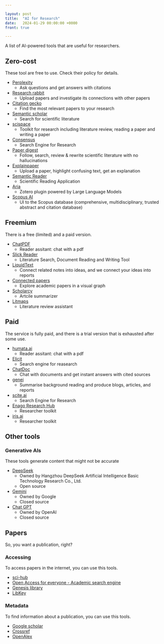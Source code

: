 ```yaml
---

layout: post
title:  "AI for Research"
date:   2024-01-29 00:00:00 +0000
front: true

---
```


A list of AI-powered tools that are useful for researchers.

## Zero-cost

These tool are free to use. Check their policy for details.

- [Perplexity](https://www.perplexity.ai/)
	- Ask questions and get answers with citations
- [Research rabbit](https://researchrabbitapp.com)
	- Upload papers and investigate its connections with other papers
- [Citation gecko](https://citationgecko.azurewebsites.net/)
	- Find the most relevant papers to your research
- [Semantic scholar](https://www.semanticscholar.org/)
	- Search for scientific literature
- [scispace](https://scispace.com/)
	- Toolkit for research including literature review, reading a paper and writing a paper
- [Consensus](https://consensus.app)
	- Search Engine for Research
- [Paper digest](https://www.paperdigest.org)
	- Follow, search, review & rewrite scientific literature with no hallucinations
- [Explainpaper](https://www.explainpaper.com)
	- Upload a paper, highlight confusing text, get an explanation
- [Semantic Reader](https://www.semanticscholar.org/product/semantic-reader)
	- Scientific Reading Application
- [Aria](https://github.com/lifan0127/ai-research-assistant)
	- Zotero plugin powered by Large Language Models
- [Scopus AI](https://www.elsevier.com/products/scopus/scopus-ai)
	- UI to the Scopus database (comprehensive, multidisciplinary, trusted abstract and citation database)

## Freemium

There is a free (limited) and a paid version. 

- [ChatPDF](https://www.chatpdf.com/)
	- Reader assitant: chat with a pdf
- [Slick Reader](https://www.slickreader.ai)
	- Literature Search, Document Reading and Writing Tool
- [LiquidText](https://www.liquidtext.net/)
	- Connect related notes into ideas, and we connect your ideas into reports
- [Connected papers](https://www.connectedpapers.com)
	- Explore academic papers in a visual graph
- [Scholarcy](https://www.scholarcy.com/)
	- Artcile summarizer
- [Litmaps](https://www.litmaps.com/)
	- Literature review assistant

## Paid

The service is fully paid, and there is a trial version that is exhausted after some use.

- [humata.ai](https://www.humata.ai/)
	- Reader assitant: chat with a pdf
- [Elicit](https://elicit.com/)
	- Search engine for reasearch
- [ChatDoc](https://chatdoc.com)
	- Chat with documents and get instant answers with cited sources
- [genei](https://www.genei.io/)
	- Summarise background reading and produce blogs, articles, and reports
- [scite.ai](https://scite.ai/assistant)
	- Search Engine for Research
- [Enago Research Hub](https://www.enago.com/researcher-hub/)
	- Researcher toolkit
- [iris.ai](https://iris.ai)
	- Researcher toolkit

## Other tools

### Generative AIs

These tools generate content that might not be accurate

- [DeepSeek](https://www.deepseek.com/)
	- Owned by Hangzhou DeepSeek Artificial Intelligence Basic Technology Research Co., Ltd.
	- Open source
- [Gemini](https://gemini.google.com/app)
	- Owned by Google
	- Closed source
- [Chat GPT](https://chat.openai.com/)
	- Owned by OpenAI
	- Closed source

## Papers

So, you want a publication, right?

### Accessing

To access papers in the internet, you can use this tools.

- [sci-hub](https://sci-hub.41610.org/)
- [Open Access for everyone - Academic search engine](https://oa.mg/)
- [Genesis library](https://libgen.li/)
- [LibKey](https://libkey.io/)

### Metadata

To find information about a publication, you can use this tools.

- [Google scholar](https://scholar.google.com/)
- [Crossref](https://www.crossref.org/)
- [OpenAlex](https://openalex.org)

